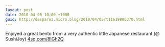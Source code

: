 ```yaml
---
layout: post
date: 2010-04-05 10:00 +1000
guid: http://desparoz.micro.blog/2010/04/05/t11619886370.html
---
```

Enjoyed a great bento from a very authentic little Japanese restaurant (@ SushiJoy) [4sq.com/8IGh2Q](http://4sq.com/8IGh2Q)
